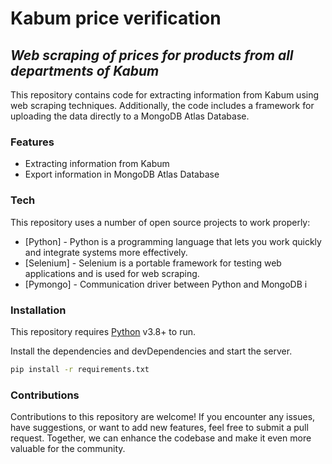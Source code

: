 # Kabum price verification
## _Web scraping of prices for products from all departments of Kabum_

This repository contains code for extracting information from Kabum using web scraping techniques. Additionally, the code includes a framework for uploading the data directly to a MongoDB Atlas Database. 

### Features

- Extracting information from Kabum
- Export information in MongoDB Atlas Database

### Tech

This repository uses a number of open source projects to work properly:

- [Python] - Python is a programming language that lets you work quickly and integrate systems more effectively.
- [Selenium] - Selenium is a portable framework for testing web applications and is used for web scraping.
- [Pymongo] - Communication driver between Python and MongoDB i

### Installation

This repository requires [Python](https://www.python.org/) v3.8+ to run.

Install the dependencies and devDependencies and start the server.

```sh
pip install -r requirements.txt
```

### Contributions

Contributions to this repository are welcome! If you encounter any issues, have suggestions, or want to add new features, feel free to submit a pull request. Together, we can enhance the codebase and make it even more valuable for the community.
